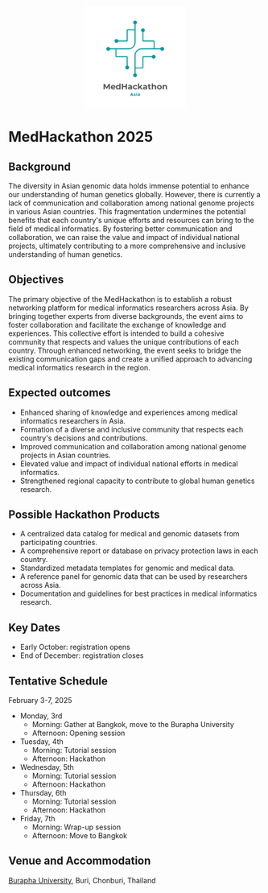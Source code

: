 <!-- centering markdown images -->
<p align="center">
  <img width="200" src="images/MedHackathon_logo.png">
</p>

# MedHackathon 2025

## Background

The diversity in Asian genomic data holds immense potential to enhance our understanding of human genetics globally. However, there is currently a lack of communication and collaboration among national genome projects in various Asian countries. This fragmentation undermines the potential benefits that each country's unique efforts and resources can bring to the field of medical informatics. By fostering better communication and collaboration, we can raise the value and impact of individual national projects, ultimately contributing to a more comprehensive and inclusive understanding of human genetics.

## Objectives

The primary objective of the MedHackathon is to establish a robust networking platform for medical informatics researchers across Asia. By bringing together experts from diverse backgrounds, the event aims to foster collaboration and facilitate the exchange of knowledge and experiences. This collective effort is intended to build a cohesive community that respects and values the unique contributions of each country. Through enhanced networking, the event seeks to bridge the existing communication gaps and create a unified approach to advancing medical informatics research in the region.

## Expected outcomes

- Enhanced sharing of knowledge and experiences among medical informatics researchers in Asia.
- Formation of a diverse and inclusive community that respects each country's decisions and contributions.
- Improved communication and collaboration among national genome projects in Asian countries.
- Elevated value and impact of individual national efforts in medical informatics.
- Strengthened regional capacity to contribute to global human genetics research.

## Possible Hackathon Products

- A centralized data catalog for medical and genomic datasets from participating countries.
- A comprehensive report or database on privacy protection laws in each country.
- Standardized metadata templates for genomic and medical data.
- A reference panel for genomic data that can be used by researchers across Asia.
- Documentation and guidelines for best practices in medical informatics research.

## Key Dates

- Early October: registration opens
- End of December: registration closes

## Tentative Schedule

February 3-7, 2025

- Monday, 3rd
  - Morning: Gather at Bangkok, move to the Burapha University
  - Afternoon: Opening session
- Tuesday, 4th
  - Morning: Tutorial session
  - Afternoon: Hackathon
- Wednesday, 5th
  - Morning: Tutorial session
  - Afternoon: Hackathon
- Thursday, 6th
  - Morning: Tutorial session
  - Afternoon: Hackathon
- Friday, 7th
  - Morning: Wrap-up session
  - Afternoon: Move to Bangkok

## Venue and Accommodation

[Burapha University](https://www.buu.ac.th/), Buri, Chonburi, Thailand

<script>
document.addEventListener("DOMContentLoaded", function() {
    // Select the specific <h1> element with the <a> tag containing the link to "https://medhackathon.github.io/2025/"
    var elementToRemove = document.querySelector('h1 a[href="https://medhackathon.github.io/2025/"]');
    if (elementToRemove) {
        var parent = elementToRemove.closest('h1'); // Find the closest <h1> ancestor
        if (parent) {
            parent.remove(); // Remove the <h1> element
        }
    }
});
</script>
